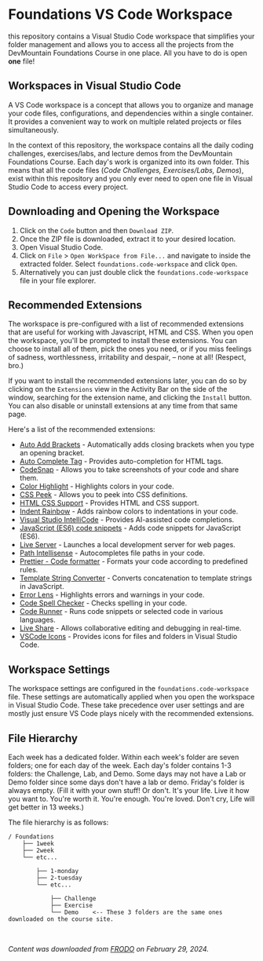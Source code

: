 # Foundations VS Code Workspace

this repository contains a Visual Studio Code workspace that simplifies your folder management and allows you to access all the projects from the DevMountain Foundations Course in one place. All you have to do is open **one** file!

## Workspaces in Visual Studio Code

A VS Code workspace is a concept that allows you to organize and manage your code files, configurations, and dependencies within a single container. It provides a convenient way to work on multiple related projects or files simultaneously.

In the context of this repository, the workspace contains all the daily coding challenges, exercises/labs, and lecture demos from the DevMountain Foundations Course. Each day's work is organized into its own folder. This means that all the code files (_Code Challenges, Exercises/Labs, Demos_), exist within this repository and you only ever need to open one file in Visual Studio Code to access every project.

## Downloading and Opening the Workspace

1. Click on the `Code` button and then `Download ZIP`.
2. Once the ZIP file is downloaded, extract it to your desired location.
3. Open Visual Studio Code.
4. Click on `File` > `Open WorkSpace from File...` and navigate to inside the extracted folder. Select `foundations.code-workspace` and click `Open`.
5. Alternatively you can just double click the `foundations.code-workspace` file in your file explorer.

## Recommended Extensions

The workspace is pre-configured with a list of recommended extensions that are useful for working with Javascript, HTML and CSS. When you open the workspace, you'll be prompted to install these extensions. You can choose to install all of them, pick the ones you need, or if you miss feelings of sadness, worthlessness, irritability and despair, – none at all! (Respect, bro.)

If you want to install the recommended extensions later, you can do so by clicking on the `Extensions` view in the Activity Bar on the side of the window, searching for the extension name, and clicking the `Install` button. You can also disable or uninstall extensions at any time from that same page.

Here's a list of the recommended extensions:

-   [Auto Add Brackets](https://marketplace.visualstudio.com/items?itemName=aliariff.auto-add-brackets) - Automatically adds closing brackets when you type an opening bracket.
-   [Auto Complete Tag](https://marketplace.visualstudio.com/items?itemName=formulahendry.auto-complete-tag) - Provides auto-completion for HTML tags.
-   [CodeSnap](https://marketplace.visualstudio.com/items?itemName=adpyke.codesnap) - Allows you to take screenshots of your code and share them.
-   [Color Highlight](https://marketplace.visualstudio.com/items?itemName=naumovs.color-highlight) - Highlights colors in your code.
-   [CSS Peek](https://marketplace.visualstudio.com/items?itemName=pranaygp.vscode-css-peek) - Allows you to peek into CSS definitions.
-   [HTML CSS Support](https://marketplace.visualstudio.com/items?itemName=ecmel.vscode-html-css) - Provides HTML and CSS support.
-   [Indent Rainbow](https://marketplace.visualstudio.com/items?itemName=oderwat.indent-rainbow) - Adds rainbow colors to indentations in your code.
-   [Visual Studio IntelliCode](https://marketplace.visualstudio.com/items?itemName=visualstudioexptteam.vscodeintellicode) - Provides AI-assisted code completions.
-   [JavaScript (ES6) code snippets](https://marketplace.visualstudio.com/items?itemName=xabikos.javascriptsnippets) - Adds code snippets for JavaScript (ES6).
-   [Live Server](https://marketplace.visualstudio.com/items?itemName=ms-vscode.live-server) - Launches a local development server for web pages.
-   [Path Intellisense](https://marketplace.visualstudio.com/items?itemName=christian-kohler.path-intellisense) - Autocompletes file paths in your code.
-   [Prettier - Code formatter](https://marketplace.visualstudio.com/items?itemName=esbenp.prettier-vscode) - Formats your code according to predefined rules.
-   [Template String Converter](https://marketplace.visualstudio.com/items?itemName=meganrogge.template-string-converter) - Converts concatenation to template strings in JavaScript.
-   [Error Lens](https://marketplace.visualstudio.com/items?itemName=usernamehw.errorlens) - Highlights errors and warnings in your code.
-   [Code Spell Checker](https://marketplace.visualstudio.com/items?itemName=streetsidesoftware.code-spell-checker) - Checks spelling in your code.
-   [Code Runner](https://marketplace.visualstudio.com/items?itemName=formulahendry.code-runner) - Runs code snippets or selected code in various languages.
-   [Live Share](https://marketplace.visualstudio.com/items?itemName=ms-vsliveshare.vsliveshare) - Allows collaborative editing and debugging in real-time.
-   [VSCode Icons](https://marketplace.visualstudio.com/items?itemName=vscode-icons-team.vscode-icons) - Provides icons for files and folders in Visual Studio Code.

## Workspace Settings

The workspace settings are configured in the `foundations.code-workspace` file. These settings are automatically applied when you open the workspace in Visual Studio Code. These take precedence over user settings and are mostly just ensure VS Code plays nicely with the recommended extensions.

## File Hierarchy

Each week has a dedicated folder. Within each week's folder are seven folders; one for each day of the week. Each day's folder contains 1-3 folders: the Challenge, Lab, and Demo. Some days may not have a Lab or Demo folder since some days don't have a lab or demo. Friday's folder is always empty. (Fill it with your own stuff! Or don't. It's your life. Live it how you want to. You're worth it. You're enough. You're loved. Don't cry, Life will get better in 13 weeks.)

The file hierarchy is as follows:

```
/ Foundations
    ├── 1week
    ├── 2week
    └── etc...

        ├── 1-monday
        ├── 2-tuesday
        └── etc...

            ├── Challenge
            ├── Exercise
            └── Demo    <-- These 3 folders are the same ones downloaded on the course site.

```

<br>

_Content was downloaded from [FRODO](https://ed.devmountain.com) on February 29, 2024._
